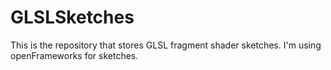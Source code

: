# GLSLSketches

This is the repository that stores GLSL fragment shader sketches. I'm using openFrameworks for sketches.
